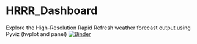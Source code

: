 # HRRR_Dashboard
Explore the High-Resolution Rapid Refresh weather forecast output using Pyviz (hvplot and panel)
[![Binder](https://mybinder.org/badge_logo.svg)](https://mybinder.org/v2/gh/reproducible-notebooks/HRRR_Dashboard/master?filepath=HRRR_Dashboard.ipynb)
